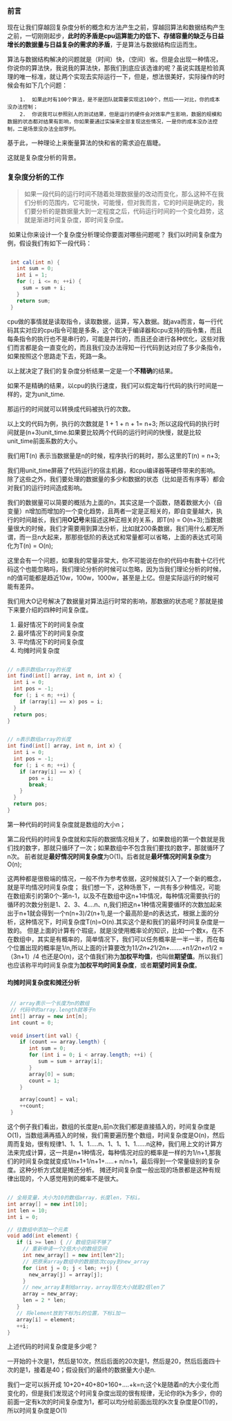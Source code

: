 ### 前言

​		现在让我们穿越回复杂度分析的概念和方法产生之前，穿越回算法和数据结构产生之前，一切刚刚起步，**此时的矛盾是cpu运算能力的低下、存储容量的缺乏与日益增长的数据量与日益复杂的需求的矛盾**，于是算法与数据结构应运而生。

​		算法与数据结构解决的问题就是（时间）快，（空间）省。但是会出现一种情况，你说你的算法快，我说我的算法快，那我们到底应该选谁的呢？虽说实践是检验真理的唯一标准，就让两个实现去实际运行一下，但是，想法很美好，实际操作的时候会有如下几个问题：

		1.  如果此时有100个算法，是不是团队就需要实现这100个，然后一一对比，你的成本没办法控制；
		2.  你说我可以参照别人的测试结果，但是运行的硬件会对效率产生影响，数据的规模和数据的状态都对结果有影响，你如果要通过实操来全部复现这些情况，一是你的成本没办法控制，二是场景没办法全部罗列。

基于此，一种理论上来衡量算法的快和省的需求迫在眉睫。

这就是复杂度分析的背景。



### 复杂度分析的工作

>  如果一段代码的运行时间不随着处理数据量的改动而变化，那么这种不在我们分析的范围内，它可能快，可能慢，但对我而言，它的时间是确定的，我们要分析的是数据量大到一定程度之后，代码运行时间的一个变化趋势，这就是渐进时间复杂度，即时间复杂度。

​		如果让你来设计一个复杂度分析理论你要面对哪些问题呢？ 我们以时间复杂度为例，假设我们有如下一段代码：

```java

 int cal(int n) {
   int sum = 0;
   int i = 1;
   for (; i <= n; ++i) {
     sum = sum + i;
   }
   return sum;
 }
```

cpu做的事情就是读取指令，读取数据，运算，写入数据。就java而言，每一行代码其实对应的cpu指令可能是多条，这个取决于编译器和cpu支持的指令集，而且每条指令的执行也不是串行的，可能是并行的，而且还会进行各种优化，这些对我们而言都是会一直变化的，而且我们没办法得知一行代码到达对应了多少条指令，如果按照这个思路走下去，死路一条。



以上就决定了我们的复杂度分析结果一定是一个**不精确**的结果。

如果不是精确的结果，以cpu的执行速度，我们可以假定每行代码的执行时间是一样的，定为unit_time.

那运行的时间就可以转换成代码被执行的次数。

以上文的代码为例，执行的次数就是 1 + 1 + n + 1= n+3; 所以这段代码的执行时间就是(n+3)unit_time.如果要比较两个代码的运行时间的快慢，就是比较unit_time前面系数的大小。

我们用T(n) 表示当数据量是n的时候，程序执行的耗时，那么这里的T(n) = n+3;

我们用unit_time屏蔽了代码运行的宿主机器，和cpu编译器等硬件带来的影响。除了这些之外，我们要处理的数据量的多少和数据的状态（比如是否有序等）都会对我们的运行时间造成影响。

我们的数据量可以简要的概括为上面的n，其实这是一个函数，随着数据大小（自变量）n增加而增加的一个变化趋势，且两者一定是正相关的，即自变量越大，执行的时间越长，我们用**O记号**来描述这种正相关的关系，即T(n) = O(n+3);当数据量很大的时候，我们才需要用到算法分析，比如就200条数据，我们用什么都无所谓，而一旦n大起来，那那些低阶的表达式和常量都可以省略，上面的表达式可简化为T(n) = O(n);

这里会有一个问题，如果我的常量非常大，你不可能说在你的代码中有数十亿行代码这个也能忽略吗，我们理论分析的时候可以忽略，因为当我们理论分析的时候，n的值可能都是趋近10w，100w，1000w，甚至是上亿。但是实际运行的时候可能有差异。

我们用大O记号解决了数据量对算法运行时常的影响，那数据的状态呢？那就是接下来要介绍的四种时间复杂度。

1. 最好情况下的时间复杂度
2. 最坏情况下的时间复杂度
3. 平均情况下的时间复杂度
4. 均摊时间复杂度

```java

// n表示数组array的长度
int find(int[] array, int n, int x) {
  int i = 0;
  int pos = -1;
  for (; i < n; ++i) {
    if (array[i] == x) pos = i;
  }
  return pos;
}


// n表示数组array的长度
int find(int[] array, int n, int x) {
  int i = 0;
  int pos = -1;
  for (; i < n; ++i) {
    if (array[i] == x) {
       pos = i;
       break;
    }
  }
  return pos;
}

```

第一种代码的时间复杂度就是数组的大小n；

第二段代码的时间复杂度就和实际的数据情况相关了，如果数组的第一个数就是我们找的数字，那就只循环了一次；如果数组中不包含我们要找的数字，那就循环了n次。
前者就是**最好情况时间复杂度**为O(1)。后者就是**最坏情况时间复杂度**为O(n);

这两种都是很极端的情况，一般不作为参考依据，这时候就引入了一个新的概念，就是平均情况时间复杂度；
我们想一下，这种场景下，一共有多少种情况，可能在数组索引的第0个-第n-1，以及不在数组中这n+1中情况，每种情况需要执行的循环的次数分别是1、2、3、4....n、n,我们把这n+1种情况需要循环的次数加起来出于n+1就会得到一个n(n+3)/2(n+1),是一个最高阶是n的表达式，根据上面的分析，这种情况下，时间复杂度T(n)=O(n).其实这个是和我们的最坏时间复杂度是一致的。
但是上面的计算有个瑕疵，就是没使用概率论的知识，比如一个数x，在不在数组中，其实是有概率的，简单情况下，我们可以任务概率是一半一半，而在每个位置出现的概率是1/n,所以上面的计算要改为1*1/2n+2*1/2n+.......+n*1/2n+n*1/2 = （3n+1）/4 也还是O(n)，这个值我们称为**加权平均值**，也叫做**期望值**。所以我们也应该称平均时间复杂度为**加权平均时间复杂度**，或者**期望时间复杂度**。

#### 均摊时间复杂度和摊还分析

```java

 // array表示一个长度为n的数组
 // 代码中的array.length就等于n
 int[] array = new int[n];
 int count = 0;
 
 void insert(int val) {
    if (count == array.length) {
       int sum = 0;
       for (int i = 0; i < array.length; ++i) {
          sum = sum + array[i];
       }
       array[0] = sum;
       count = 1;
    }

    array[count] = val;
    ++count;
 }
```

这个例子我们看出，数组的长度是n,前n次我们都是直接插入的，时间复杂度是O(1)，当数组满再插入的时候，我们需要遍历整个数组，时间复杂度是O(n)，然后周而复始，很有规律1、1、1、1.....n、1、1、1、1......n这种，我们用上文的计算方法来完成计算，这一共是n+1种情况，每种情况对应的概率是一样的为1/n+1,那我们的时间复杂度就变成1/n+1+1/n+1+.....+ n/n+1，最后得到一个常量级别的复杂度。这种分析方式就是摊还分析。 摊还时间复杂度一般出现的场景都是这种有规律出现的，个人感觉用到的概率不是很大。



```java

// 全局变量，大小为10的数组array，长度len，下标i。
int array[] = new int[10]; 
int len = 10;
int i = 0;

// 往数组中添加一个元素
void add(int element) {
   if (i >= len) { // 数组空间不够了
     // 重新申请一个2倍大小的数组空间
     int new_array[] = new int[len*2];
     // 把原来array数组中的数据依次copy到new_array
     for (int j = 0; j < len; ++j) {
       new_array[j] = array[j];
     }
     // new_array复制给array，array现在大小就是2倍len了
     array = new_array;
     len = 2 * len;
   }
   // 将element放到下标为i的位置，下标i加一
   array[i] = element;
   ++i;
}
```

上述代码的时间复杂度是多少呢？

一开始的十次是1，然后是10次，然后后面的20次是1，然后是20，然后后面四十次的是1，接着是40；假设我们的最终的数据量大小是n.

我们一定可以拆开成 10+20+40+80+160+....+k=n;这个k是随着n的大小变化而变化的，但是我们发现这个时间复杂度出现的很有规律，无论你的k为多少，你的前面一定有k次的时间复杂度为1，都可以均分给前面出现的k次复杂度是O(1)的，所以时间复杂度是O(1)

